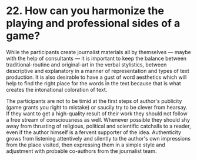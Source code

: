 # 22. How can you harmonize the playing and professional sides of a game?

While the participants create journalist materials all by themselves — maybe with the help of consultants — it is important to keep the balance between traditional-routine and original-art in the verbal stylistics, between descriptive and explanatory in a manner of representation and types of text production. It is also desirable to have a gust of word aesthetics which will help to find the right place for the words in the text because that is what creates the intonational coloration of text.

The participants are not to be timid at the first steps of author's publicity (game grants you right to mistake) or saucily try to be clever from hearsay. If they want to get a high-quality result of their work they should not follow a free stream of consciousness as well. Whenever possible they should shy away from thrusting of religious, political and scientific catchalls to a reader, even if the author himself is a fervent supporter of the idea. Authenticity grows from listening attentively and silently to the author's own impressions from the place visited, then expressing them in a simple style and adjustment with probable co-authors from the journalist team.
